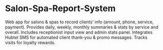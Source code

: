 # Salon-Spa-Report-System
 Web app for salons &amp; spas to record clients’ info (amount, phone, service, payment). Provides daily, weekly, monthly summaries &amp; stats by service and overall. Includes receptionist input view and admin stats panel. Integrates Hubtel SMS for automated client thank-you &amp; promo messages. Tracks visits for loyalty rewards.
